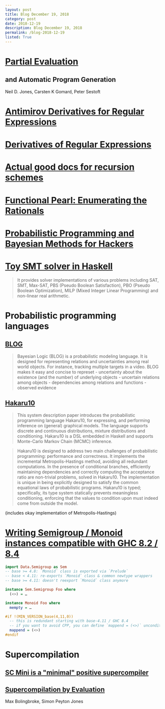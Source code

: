 ```yaml
---
layout: post
title: Blog December 19, 2018
category: post
date: 2018-12-19
description: Blog December 19, 2018
permalink: /blog-2018-12-19
listed: True
---
```


# [Partial Evaluation](https://www.itu.dk/~sestoft/pebook/jonesgomardsestoft-letter.pdf)

## and Automatic Program Generation

Neil D. Jones, Carsten K Gomard, Peter Sestoft

# [Antimirov Derivatives for Regular Expressions](http://semantic-domain.blogspot.com/2013/11/antimirov-derivatives-for-regular.html)

# [Derivatives of Regular Expressions](https://sci-hub.tw/10.0000/dl.acm.org/321249)

# [Actual good docs for recursion schemes](http://gelisam.com/files/comonadic-recursion-schemes/Data-Functor-Foldable.html)

# [Functional Pearl: Enumerating the Rationals](https://www.cs.ox.ac.uk/jeremy.gibbons/publications/rationals.pdf)

# [Probabilistic Programming and Bayesian Methods for Hackers](http://nbviewer.jupyter.org/github/CamDavidsonPilon/Probabilistic-Programming-and-Bayesian-Methods-for-Hackers/tree/master/)

# [Toy SMT solver in Haskell](https://github.com/msakai/toysolver)

> It provides solver implementations of various problems including SAT, SMT, Max-SAT, PBS (Pseudo Boolean Satisfaction), PBO (Pseudo Boolean Optimization), MILP (Mixed Integer Linear Programming) and non-linear real arithmetic.

# Probabilistic programming languages

## [BLOG](https://bayesianlogic.github.io/)

> Bayesian Logic (BLOG) is a probabilistic modeling language. It is designed for representing relations and uncertainties among real world objects. For instance, tracking multiple targets in a video. BLOG makes it easy and concise to represet - uncertainty about the existence (and the number) of underlying objects - uncertain relations among objects - dependencies among relations and functions - observed evidence

## [Hakaru10](http://okmij.org/ftp/kakuritu/Hakaru10/index.html)

> This system description paper introduces the probabilistic programming language Hakaru10, for expressing, and performing inference on (general) graphical models. The language supports discrete and continuous distributions, mixture distributions and conditioning. Hakaru10 is a DSL embedded in Haskell and supports Monte-Carlo Markov Chain (MCMC) inference.

> Hakaru10 is designed to address two main challenges of probabilistic programming: performance and correctness. It implements the incremental Metropolis-Hastings method, avoiding all redundant computations. In the presence of conditional branches, efficiently maintaining dependencies and correctly computing the acceptance ratio are non-trivial problems, solved in Hakaru10. The implementation is unique in being explicitly designed to satisfy the common equational laws of probabilistic programs. Hakaru10 is typed; specifically, its type system statically prevents meaningless conditioning, enforcing that the values to condition upon must indeed come from outside the model.

(includes okay implementation of Metropolis-Hastings)

# [Writing Semigroup / Monoid instances compatible with GHC 8.2 / 8.4](https://prime.haskell.org/wiki/Libraries/Proposals/SemigroupMonoid#Writingcompatiblecode)

```haskell
import Data.Semigroup as Sem
-- base >= 4.8: `Monoid` class is exported via `Prelude`
-- base < 4.11: re-exports `Monoid` class & common newtype wrappers
-- base >= 4.11: doesn't reexport `Monoid` class anymore

instance Sem.Semigroup Foo where
  (<>) = …

instance Monoid Foo where
  mempty = …

#if !(MIN_VERSION_base(4,11,0))
  -- this is redundant starting with base-4.11 / GHC 8.4
  -- if you want to avoid CPP, you can define `mappend = (<>)` unconditionally
  mappend = (<>)
#endif
```

# Supercompilation

## [SC Mini is a "minimal" positive supercompiler](https://github.com/ilya-klyuchnikov/sc-mini)

## [Supercompilation by Evaluation](https://www.microsoft.com/en-us/research/wp-content/uploads/2016/07/supercomp-by-eval.pdf?from=http%3A%2F%2Fresearch.microsoft.com%2Fen-us%2Fum%2Fpeople%2Fsimonpj%2Fpapers%2Fsupercompilation%2Fsupercomp-by-eval.pdf)

Max Bolingbroke, Simon Peyton Jones
